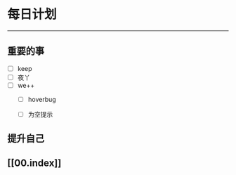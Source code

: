
# 每日计划
---
## 重要的事

- [ ]  keep
- [ ] 夜丫  
- [ ]  we++
    - [ ] hoverbug
    - [ ] 为空提示



## 提升自己

  



## [[00.index]]










